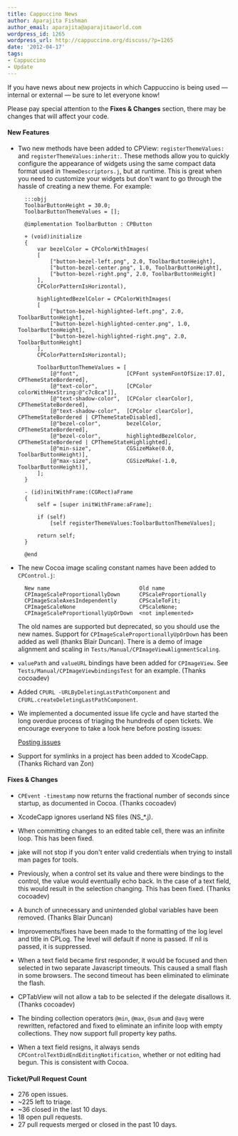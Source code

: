 ```yaml
---
title: Cappuccino News
author: Aparajita Fishman
author_email: aparajita@aparajitaworld.com
wordpress_id: 1265
wordpress_url: http://cappuccino.org/discuss/?p=1265
date: '2012-04-17'
tags:
- Cappuccino
- Update
---
```



If you have news about new projects in which Cappuccino is being used &mdash; internal or external &mdash; be sure to let everyone know!

Please pay special attention to the **Fixes & Changes** section, there may be changes that will affect your code.

#### New Features

- Two new methods have been added to CPView: `registerThemeValues:` and `registerThemeValues:inherit:`. These methods allow you to quickly configure the appearance of widgets using the same compact data format used in `ThemeDescriptors.j`, but at runtime. This is great when you need to customize your widgets but don't want to go through the hassle of creating a new theme. For example:

	    :::objj
		ToolbarButtonHeight = 30.0;
		ToolbarButtonThemeValues = [];

		@implementation ToolbarButton : CPButton

		+ (void)initialize
		{
		    var bezelColor = CPColorWithImages(
		    [
		        ["button-bezel-left.png", 2.0, ToolbarButtonHeight],
		        ["button-bezel-center.png", 1.0, ToolbarButtonHeight],
		        ["button-bezel-right.png", 2.0, ToolbarButtonHeight]
		    ],
		    CPColorPatternIsHorizontal),

		    highlightedBezelColor = CPColorWithImages(
		    [
		        ["button-bezel-highlighted-left.png", 2.0, ToolbarButtonHeight],
		        ["button-bezel-highlighted-center.png", 1.0, ToolbarButtonHeight],
		        ["button-bezel-highlighted-right.png", 2.0, ToolbarButtonHeight]
		    ],
		    CPColorPatternIsHorizontal);

		    ToolbarButtonThemeValues = [
		        [@"font",               [CPFont systemFontOfSize:17.0], CPThemeStateBordered],
		        [@"text-color",         [CPColor colorWithHexString:@"c7c8ca"]],
		        [@"text-shadow-color",  [CPColor clearColor], CPThemeStateBordered],
		        [@"text-shadow-color",  [CPColor clearColor], CPThemeStateBordered | CPThemeStateDisabled],
		        [@"bezel-color",        bezelColor, CPThemeStateBordered],
		        [@"bezel-color",        highlightedBezelColor, CPThemeStateBordered | CPThemeStateHighlighted],
		        [@"min-size",           CGSizeMake(0.0, ToolbarButtonHeight)],
		        [@"max-size",           CGSizeMake(-1.0, ToolbarButtonHeight)],
		    ];
		}

		- (id)initWithFrame:(CGRect)aFrame
		{
		    self = [super initWithFrame:aFrame];

		    if (self)
		        [self registerThemeValues:ToolbarButtonThemeValues];

		    return self;
		}

		@end

- The new Cocoa image scaling constant names have been added to `CPControl.j`:

		New name                            Old name
		CPImageScaleProportionallyDown      CPScaleProportionally
		CPImageScaleAxesIndependently       CPScaleToFit;
		CPImageScaleNone                    CPScaleNone;
		CPImageScaleProportionallyUpOrDown  <not implemented>

	The old names are supported but deprecated, so you should use the new names. Support for `CPImageScaleProportionallyUpOrDown` has been added as well (thanks Blair Duncan). There is a demo of image alignment and scaling in `Tests/Manual/CPImageViewAlignmentScaling`.

- `valuePath` and `valueURL` bindings have been added for `CPImageView`. See `Tests/Manual/CPImageViewbindingsTest` for an example. (Thanks cocoadev)

- Added `CPURL -URLByDeletingLastPathComponent` and `CFURL.createDeletingLastPathComponent`.

- We implemented a documented issue life cycle and have started the long overdue process of triaging the hundreds of open tickets. We encourage everyone to take a look here before posting issues:

	[Posting issues](http://www.cappuccino-project.org/community/contribute/bug-reports-feature-requests/)

- Support for symlinks in a project has been added to XcodeCapp. (Thanks Richard van Zon)

#### Fixes & Changes

- `CPEvent -timestamp` now returns the fractional number of seconds since startup, as documented in Cocoa. (Thanks cocoadev)

- XcodeCapp ignores userland NS files (NS_*.j).

- When committing changes to an edited table cell, there was an infinite loop. This has been fixed.

- jake will not stop if you don't enter valid credentials when trying to install man pages for tools.

- Previously, when a control set its value and there were bindings to the control, the value would eventually echo back. In the case of a text field, this would result in the selection changing. This has been fixed. (Thanks cocoadev)

- A bunch of unnecessary and unintended global variables have been removed. (Thanks Blair Duncan)

- Improvements/fixes have been made to the formatting of the log level and title in CPLog. The level will default if none is passed. If nil is passed, it is suppressed.

- When a text field became first responder, it would be focused and then selected in two separate Javascript timeouts. This caused a small flash in some browsers. The second timeout has been eliminated to eliminate the flash.

- CPTabView will not allow a tab to be selected if the delegate disallows it. (Thanks cocoadev)

- The binding collection operators `@min`, `@max`, `@sum` and `@avg` were rewritten, refactored and fixed to eliminate an infinite loop with empty collections. They now support full property key paths.

- When a text field resigns, it always sends `CPControlTextDidEndEditingNotification`, whether or not editing had begun. This is consistent with Cocoa.


#### **Ticket/Pull Request Count**

* 276 open issues.
* ~225 left to triage.
* ~36 closed in the last 10 days.
* 18 open pull requests.
* 27 pull requests merged or closed in the past 10 days.

